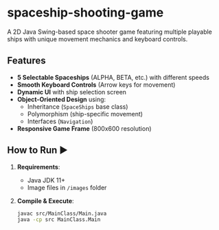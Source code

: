 # spaceship-shooting-game

A 2D Java Swing-based space shooter game featuring multiple playable ships with unique movement mechanics and keyboard controls.


## Features 
- **5 Selectable Spaceships** (ALPHA, BETA, etc.) with different speeds
- **Smooth Keyboard Controls** (Arrow keys for movement)
- **Dynamic UI** with ship selection screen
- **Object-Oriented Design** using:
  - Inheritance (`SpaceShips` base class)
  - Polymorphism (ship-specific movement)
  - Interfaces (`Navigation`)
- **Responsive Game Frame** (800x600 resolution)

## How to Run ▶
1. **Requirements**:
   - Java JDK 11+
   - Image files in `/images` folder

2. **Compile & Execute**:
   ```bash
   javac src/MainClass/Main.java
   java -cp src MainClass.Main
